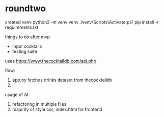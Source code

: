 # roundtwo
created venv 
python3 -m venv venv
.\venv\Scripts\Activate.ps1
pip install -r requirements.txt

things to do after mvp
- input cocktails
- testing suite

uses
https://www.thecocktaildb.com/api.php


flow:
1. app.py fetches drinks dataset from thecocktaildb
2. 

usage of AI
1. refactoring in multiple files
2. majority of style.css, index.html for frontend